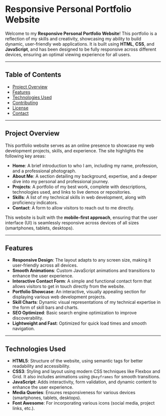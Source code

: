 # **Responsive Personal Portfolio Website**

Welcome to my **Responsive Personal Portfolio Website**! This portfolio is a reflection of my skills and creativity, showcasing my ability to build dynamic, user-friendly web applications. It is built using **HTML**, **CSS**, and **JavaScript**, and has been designed to be fully responsive across different devices, ensuring an optimal viewing experience for all users.

---

## **Table of Contents**
- [Project Overview](#project-overview)
- [Features](#features)
- [Technologies Used](#technologies-used)
- [Contributing](#contributing)
- [License](#license)
- [Contact](#contact)

---

## **Project Overview**

This portfolio website serves as an online presence to showcase my web development projects, skills, and experience. The site highlights the following key areas:
- **Home**: A brief introduction to who I am, including my name, profession, and a professional photograph.
- **About Me**: A section detailing my background, expertise, and a deeper dive into my personal and professional journey.
- **Projects**: A portfolio of my best work, complete with descriptions, technologies used, and links to live demos or repositories.
- **Skills**: A list of my technical skills in web development, along with proficiency indicators.
- **Contact**: A form to allow visitors to reach out to me directly.

This website is built with the **mobile-first approach**, ensuring that the user interface (UI) is seamlessly responsive across devices of all sizes (smartphones, tablets, desktops). 

---

## **Features**
- **Responsive Design**: The layout adapts to any screen size, making it user-friendly across all devices.
- **Smooth Animations**: Custom JavaScript animations and transitions to enhance the user experience.
- **Interactive Contact Form**: A simple and functional contact form that allows visitors to get in touch directly from the website.
- **Portfolio Showcase**: An interactive, visually appealing section for displaying various web development projects.
- **Skill Charts**: Dynamic visual representations of my technical expertise in the form of skill bars and charts.
- **SEO Optimized**: Basic search engine optimization to improve discoverability.
- **Lightweight and Fast**: Optimized for quick load times and smooth navigation.

---

## **Technologies Used**

- **HTML5**: Structure of the website, using semantic tags for better readability and accessibility.
- **CSS3**: Styling and layout using modern CSS techniques like Flexbox and Grid. It also includes animations using `@keyframes` for smooth transitions.
- **JavaScript**: Adds interactivity, form validation, and dynamic content to enhance the user experience. 
- **Media Queries**: Ensures responsiveness for various devices (smartphones, tablets, desktops).
- **Font Awesome**: For incorporating various icons (social media, project links, etc.).